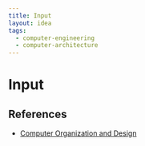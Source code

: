 ```yaml
---
title: Input
layout: idea
tags:
  - computer-engineering
  - computer-architecture
---
```


# Input

<!--
	Write three to five sentences in your own words
	Assume that the reader will have no context
	Include sources
	Link to other ideas
-->

## References

- [Computer Organization and Design](/reference/Computer-Organization-and-Design)

